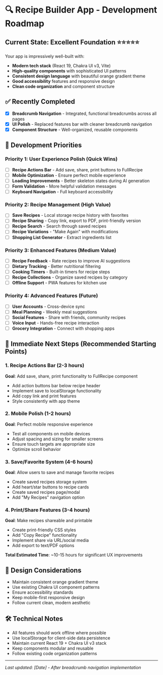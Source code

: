 # 🔍 Recipe Builder App - Development Roadmap

## Current State: **Excellent Foundation** ⭐⭐⭐⭐⭐

Your app is impressively well-built with:
- **Modern tech stack** (React 19, Chakra UI v3, Vite)
- **High-quality components** with sophisticated UI patterns
- **Consistent design language** with beautiful orange gradient theme
- **Good accessibility** features and responsive design
- **Clean code organization** and component structure

## ✅ Recently Completed
- [x] **Breadcrumb Navigation** - Integrated, functional breadcrumbs across all pages
- [x] **UI Polish** - Replaced features bar with cleaner breadcrumb navigation
- [x] **Component Structure** - Well-organized, reusable components

## 🎯 Development Priorities

### **Priority 1: User Experience Polish (Quick Wins)**
- [ ] **Recipe Actions Bar** - Add save, share, print buttons to FullRecipe
- [ ] **Mobile Optimization** - Ensure perfect mobile experience
- [ ] **Loading Improvements** - Better skeleton states during AI generation
- [ ] **Form Validation** - More helpful validation messages
- [ ] **Keyboard Navigation** - Full keyboard accessibility

### **Priority 2: Recipe Management (High Value)**
- [ ] **Save Recipes** - Local storage recipe history with favorites
- [ ] **Recipe Sharing** - Copy link, export to PDF, print-friendly version
- [ ] **Recipe Search** - Search through saved recipes
- [ ] **Recipe Variations** - "Make Again" with modifications
- [ ] **Shopping List Generator** - Extract ingredients list

### **Priority 3: Enhanced Features (Medium Value)**
- [ ] **Recipe Feedback** - Rate recipes to improve AI suggestions
- [ ] **Dietary Tracking** - Better nutritional filtering
- [ ] **Cooking Timers** - Built-in timers for recipe steps
- [ ] **Recipe Collections** - Organize saved recipes by category
- [ ] **Offline Support** - PWA features for kitchen use

### **Priority 4: Advanced Features (Future)**
- [ ] **User Accounts** - Cross-device sync
- [ ] **Meal Planning** - Weekly meal suggestions
- [ ] **Social Features** - Share with friends, community recipes
- [ ] **Voice Input** - Hands-free recipe interaction
- [ ] **Grocery Integration** - Connect with shopping apps

## 🚀 Immediate Next Steps (Recommended Starting Points)

### 1. Recipe Actions Bar (2-3 hours)
**Goal**: Add save, share, print functionality to FullRecipe component
- Add action buttons bar below recipe header
- Implement save to localStorage functionality
- Add copy link and print features
- Style consistently with app theme

### 2. Mobile Polish (1-2 hours)
**Goal**: Perfect mobile responsive experience
- Test all components on mobile devices
- Adjust spacing and sizing for smaller screens
- Ensure touch targets are appropriate size
- Optimize scroll behavior

### 3. Save/Favorite System (4-6 hours)
**Goal**: Allow users to save and manage favorite recipes
- Create saved recipes storage system
- Add heart/star buttons to recipe cards
- Create saved recipes page/modal
- Add "My Recipes" navigation option

### 4. Print/Share Features (3-4 hours)
**Goal**: Make recipes shareable and printable
- Create print-friendly CSS styles
- Add "Copy Recipe" functionality
- Implement share via URL/social media
- Add export to text/PDF options

**Total Estimated Time**: ~10-15 hours for significant UX improvements

## 🎨 Design Considerations
- Maintain consistent orange gradient theme
- Use existing Chakra UI component patterns
- Ensure accessibility standards
- Keep mobile-first responsive design
- Follow current clean, modern aesthetic

## 🛠️ Technical Notes
- All features should work offline where possible
- Use localStorage for client-side data persistence
- Maintain current React 19 + Chakra UI v3 stack
- Keep components modular and reusable
- Follow existing code organization patterns

---
*Last updated: [Date] - After breadcrumb navigation implementation*